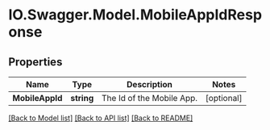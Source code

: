 # IO.Swagger.Model.MobileAppIdResponse
## Properties

Name | Type | Description | Notes
------------ | ------------- | ------------- | -------------
**MobileAppId** | **string** | The Id of the Mobile App. | [optional] 

[[Back to Model list]](../README.md#documentation-for-models) [[Back to API list]](../README.md#documentation-for-api-endpoints) [[Back to README]](../README.md)

